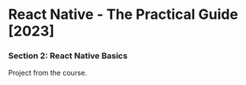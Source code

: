 # React Native - The Practical Guide [2023]

### Section 2: React Native Basics
Project from the course.
